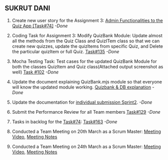 ## SUKRUT DANI

1. Create new user story for the Assignment 3: [Admin Functionalities to the Quiz App [Task#74]](https://github.com/MUN-COMP6905/project-eteam/issues/74) *-Done*

2. Coding Task for Assignment 3: Modify QuizBank Module: Update almost all the methods from the Quiz Class and QuizITem class so that we can create new quizzes, update the quizItems from specific Quiz, and Delete the particular quizItem or full Quiz. [Task#135](https://github.com/MUN-COMP6905/project-eteam/issues/135) *-Done*

3. Mocha Testing Task: Test cases for the updated QuizBank Module for both the classes QuizItem and Quiz class(Attached output screenshot as well) [Task #102](https://github.com/MUN-COMP6905/project-eteam/issues/102) *-Done*

4. Update the document explaining QuizBank.mjs module so that everyone will know the updated module working. [Quizbank & DB explanation](https://github.com/MUN-COMP6905/project-eteam/blob/dev/doc/Quizbank%20%26%20DB%20explanation.pdf) *-Done*

5. Update the documentation for [individual submission Sprint2](https://github.com/MUN-COMP6905/project-eteam/blob/dev/doc/individual_submission/sprint%202/sukrut_task.md). *-Done*

6. Submit the Performance Review for all Team members [Task#129](https://github.com/MUN-COMP6905/project-eteam/issues/129) *-Done*
 
7. Tasks in backlog for the [Task#74](https://github.com/MUN-COMP6905/project-eteam/issues/74): [Task#163](https://github.com/MUN-COMP6905/project-eteam/issues/163) *-Done*

8. Conducted a Team Meeting on 20th March as a Scrum Master: [Meeting Video](https://drive.google.com/file/d/1bFK1mTUd8vlO4S3qupCFNpyj27TBkuKw/view?usp=sharing), [Meeting Notes](https://github.com/MUN-COMP6905/project-eteam/blob/dev/doc/meeting_notes/sprint2_mar20.md)

9. Conducted a Team Meeting on 24th March as a Scrum Master: [Meeting Video](https://drive.google.com/file/d/1-UY8WouZ21ruEceeOP7-E6fPPT8jaFn9/view?usp=sharing), [Meeting Notes](/doc/meeting_notes/sprint2_mar24.md)
